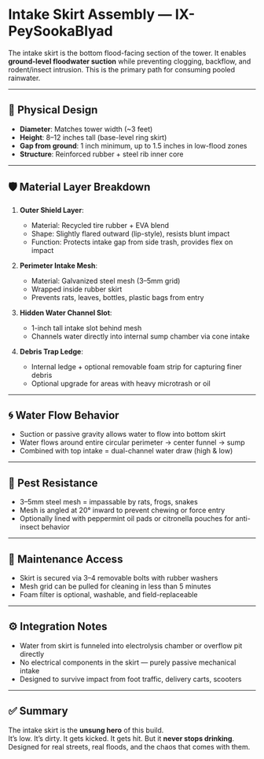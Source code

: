 # Intake Skirt Assembly — IX-PeySookaBlyad

The intake skirt is the bottom flood-facing section of the tower. It enables **ground-level floodwater suction** while preventing clogging, backflow, and rodent/insect intrusion. This is the primary path for consuming pooled rainwater.

---

## 🧱 Physical Design

- **Diameter**: Matches tower width (~3 feet)
- **Height**: 8–12 inches tall (base-level ring skirt)
- **Gap from ground**: 1 inch minimum, up to 1.5 inches in low-flood zones
- **Structure**: Reinforced rubber + steel rib inner core

---

## 🛡️ Material Layer Breakdown

1. **Outer Shield Layer**:
   - Material: Recycled tire rubber + EVA blend
   - Shape: Slightly flared outward (lip-style), resists blunt impact
   - Function: Protects intake gap from side trash, provides flex on impact

2. **Perimeter Intake Mesh**:
   - Material: Galvanized steel mesh (3–5mm grid)
   - Wrapped inside rubber skirt
   - Prevents rats, leaves, bottles, plastic bags from entry

3. **Hidden Water Channel Slot**:
   - 1-inch tall intake slot behind mesh
   - Channels water directly into internal sump chamber via cone intake

4. **Debris Trap Ledge**:
   - Internal ledge + optional removable foam strip for capturing finer debris
   - Optional upgrade for areas with heavy microtrash or oil

---

## 🌀 Water Flow Behavior

- Suction or passive gravity allows water to flow into bottom skirt
- Water flows around entire circular perimeter → center funnel → sump
- Combined with top intake = dual-channel water draw (high & low)

---

## 🐀 Pest Resistance

- 3–5mm steel mesh = impassable by rats, frogs, snakes
- Mesh is angled at 20° inward to prevent chewing or force entry
- Optionally lined with peppermint oil pads or citronella pouches for anti-insect behavior

---

## 🔧 Maintenance Access

- Skirt is secured via 3–4 removable bolts with rubber washers
- Mesh grid can be pulled for cleaning in less than 5 minutes
- Foam filter is optional, washable, and field-replaceable

---

## ⚙️ Integration Notes

- Water from skirt is funneled into electrolysis chamber or overflow pit directly
- No electrical components in the skirt — purely passive mechanical intake
- Designed to survive impact from foot traffic, delivery carts, scooters

---

## ✅ Summary

The intake skirt is the **unsung hero** of this build.  
It’s low. It’s dirty. It gets kicked. It gets hit. But it **never stops drinking**.  
Designed for real streets, real floods, and the chaos that comes with them.
